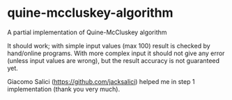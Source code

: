 # quine-mccluskey-algorithm
A partial implementation of Quine-McCluskey algorithm

It should work; with simple input values (max 100) result is checked by hand/online programs.
With more complex input it should not give any error (unless input values are wrong), but
the result accuracy is not guaranteed yet. 

Giacomo Salici (https://github.com/jacksalici) helped me in step 1 implementation (thank you very much).
